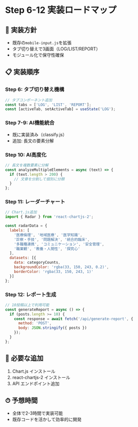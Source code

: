 # Step 6-12 実装ロードマップ

## 🎯 実装方針
- 既存の`mobile-input.js`を拡張
- タブ切り替えで3画面（LOG/LIST/REPORT）
- モジュール化で保守性確保

## 📋 実装順序

### Step 6: タブ切り替え機構
```javascript
// タブコンポーネント追加
const tabs = ['LOG', 'LIST', 'REPORT'];
const [activeTab, setActiveTab] = useState('LOG');
```

### Step 7-9: AI機能統合
- 既に実装済み（classify.js）
- 追加: 長文の要素分解

### Step 10: AI高度化
```javascript
// 長文を複数要素に分解
const analyzeMultipleElements = async (text) => {
  if (text.length > 200) {
    // 文章を分割して個別に分類
  }
};
```

### Step 11: レーダーチャート
```javascript
// Chart.js追加
import { Radar } from 'react-chartjs-2';

const radarData = {
  labels: [
    '医療倫理', '地域医療', '医学知識',
    '診察・手技', '問題解決', '統合的臨床',
    '多職種連携', 'コミュニケーション', '安全管理',
    '職業観', '教養・人間性', '探究心'
  ],
  datasets: [{
    data: categoryCounts,
    backgroundColor: 'rgba(33, 150, 243, 0.2)',
    borderColor: 'rgba(33, 150, 243, 1)'
  }]
};
```

### Step 12: レポート生成
```javascript
// 10投稿以上で利用可能
const generateReport = async () => {
  if (posts.length >= 10) {
    const response = await fetch('/api/generate-report', {
      method: 'POST',
      body: JSON.stringify({ posts })
    });
  }
};
```

## 🔧 必要な追加
1. Chart.js インストール
2. react-chartjs-2 インストール
3. API エンドポイント追加

## ⏱ 予想時間
- 全体で2-3時間で実装可能
- 既存コードを活かして効率的に開発